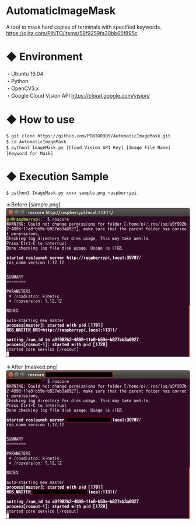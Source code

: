 # AutomaticImageMask
A tool to mask hard copies of terminals with specified keywords.
https://qiita.com/PINTO/items/58f9259fa30bb65f895c

# ◆ Environment

・Ubuntu 16.04<br>
・Python<br>
・OpenCV3.x<br>
・Google Cloud Vision API https://cloud.google.com/vision/

# ◆ How to use

```
$ git clone https://github.com/PINTO0309/AutomaticImageMask.git
$ cd AutomaticImageMask
$ python3 ImageMask.py [Cloud Vision API Key] [Image File Name] [Keyword for Mask]
```

# ◆ Execution Sample

```
$ python3 ImageMask.py xxxx sample.png raspberrypi
```

＊Before [sample.png]<br>
![Before](https://github.com/PINTO0309/AutomaticImageMask/blob/master/sample.png)

＊After [masked.png]<br>
![After](https://github.com/PINTO0309/AutomaticImageMask/blob/master/maskedsample.png)
